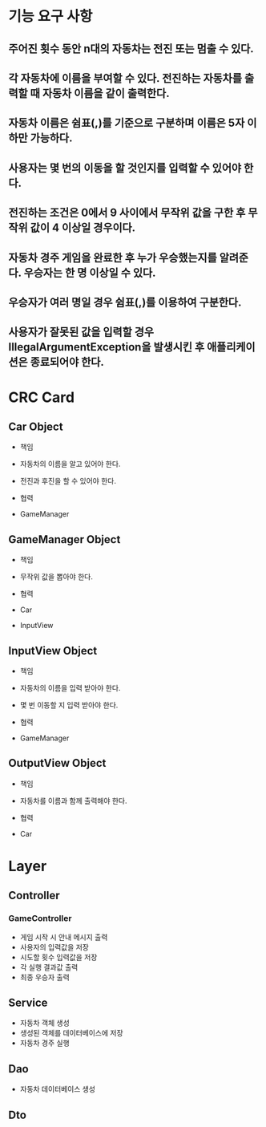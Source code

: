 # 기능 요구 사항

## 주어진 횟수 동안 n대의 자동차는 전진 또는 멈출 수 있다.

## 각 자동차에 이름을 부여할 수 있다. 전진하는 자동차를 출력할 때 자동차 이름을 같이 출력한다.

## 자동차 이름은 쉼표(,)를 기준으로 구분하며 이름은 5자 이하만 가능하다.

## 사용자는 몇 번의 이동을 할 것인지를 입력할 수 있어야 한다.

## 전진하는 조건은 0에서 9 사이에서 무작위 값을 구한 후 무작위 값이 4 이상일 경우이다.

## 자동차 경주 게임을 완료한 후 누가 우승했는지를 알려준다. 우승자는 한 명 이상일 수 있다.

## 우승자가 여러 명일 경우 쉼표(,)를 이용하여 구분한다.

## 사용자가 잘못된 값을 입력할 경우 IllegalArgumentException을 발생시킨 후 애플리케이션은 종료되어야 한다.

# CRC Card

## Car Object

- 책임
- 자동차의 이름을 알고 있어야 한다.
- 전진과 후진을 할 수 있어야 한다.

- 협력
- GameManager

## GameManager Object

- 책임
- 무작위 값을 뽑아야 한다.

- 협력
- Car
- InputView

## InputView Object

- 책임
- 자동차의 이름을 입력 받아야 한다.
- 몇 번 이동할 지 입력 받아야 한다.

- 협력
- GameManager

## OutputView Object

- 책임
- 자동차를 이름과 함께 출력해야 한다.

- 협력
- Car

# Layer

## Controller

### GameController

- 게임 시작 시 안내 메시지 출력
- 사용자의 입력값을 저장
- 시도할 횟수 입력값을 저장
- 각 실행 결과값 출력
- 최종 우승자 출력

## Service

- 자동차 객체 생성
- 생성된 객체를 데이터베이스에 저장
- 자동차 경주 실행

## Dao

- 자동차 데이터베이스 생성

## Dto
